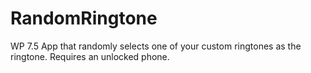 RandomRingtone
==============

WP 7.5 App that randomly selects one of your custom ringtones as the ringtone. Requires an unlocked phone.
